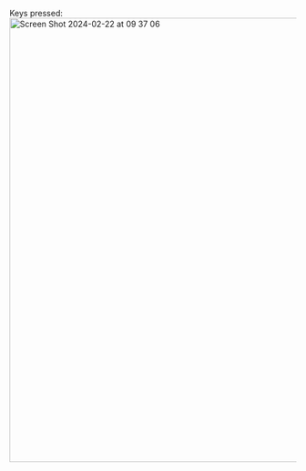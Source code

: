 Keys pressed: 
<up> <enter> <br>
<img width="780" alt="Screen Shot 2024-02-22 at 09 37 06" src="https://github.com/colinsutedja/cse15l-lab-reports/assets/156348859/f7660c98-f475-4064-8206-559dc5de4881"> <br>

